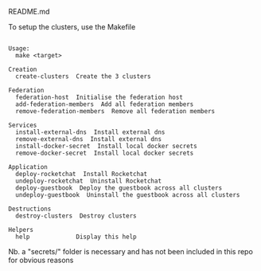 README.md

To setup the clusters, use the Makefile

```

Usage:
  make <target>

Creation
  create-clusters  Create the 3 clusters

Federation
  federation-host  Initialise the federation host
  add-federation-members  Add all federation members
  remove-federation-members  Remove all federation members

Services
  install-external-dns  Install external dns
  remove-external-dns  Install external dns
  install-docker-secret  Install local docker secrets
  remove-docker-secret  Install local docker secrets

Application
  deploy-rocketchat  Install Rocketchat
  undeploy-rocketchat  Uninstall Rocketchat
  deploy-guestbook  Deploy the guestbook across all clusters
  undeploy-guestbook  Uninstall the guestbook across all clusters

Destructions
  destroy-clusters  Destroy clusters

Helpers
  help             Display this help
```

Nb. a "secrets/" folder is necessary and has not been included in this repo for obvious reasons
